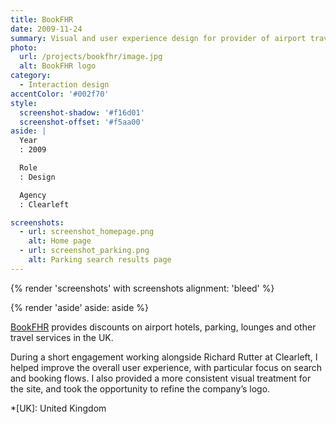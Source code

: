 ```yaml
---
title: BookFHR
date: 2009-11-24
summary: Visual and user experience design for provider of airport travel services.
photo:
  url: /projects/bookfhr/image.jpg
  alt: BookFHR logo
category:
  - Interaction design
accentColor: '#002f70'
style:
  screenshot-shadow: '#f16d01'
  screenshot-offset: '#f5aa00'
aside: |
  Year
  : 2009

  Role
  : Design

  Agency
  : Clearleft

screenshots:
  - url: screenshot_homepage.png
    alt: Home page
  - url: screenshot_parking.png
    alt: Parking search results page
---
```

{% render 'screenshots' with screenshots
  alignment: 'bleed'
%}

{% render 'aside'
  aside: aside
%}

[BookFHR][1] provides discounts on airport hotels, parking, lounges and other travel services in the UK.

During a short engagement working alongside Richard Rutter at Clearleft, I helped improve the overall user experience, with particular focus on search and booking flows. I also provided a more consistent visual treatment for the site, and took the opportunity to refine the company’s logo.

[1]: https://www.bookfhr.com

*[UK]: United Kingdom
